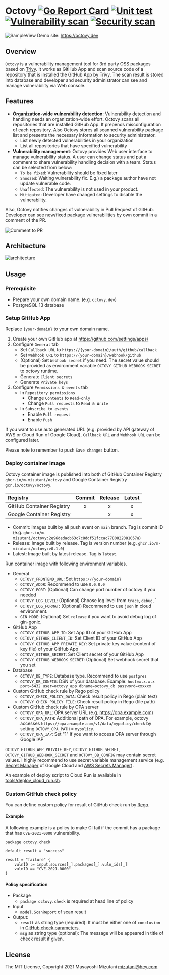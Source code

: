 # Octovy [![Go Report Card](https://goreportcard.com/badge/github.com/m-mizutani/octovy)](https://goreportcard.com/report/github.com/m-mizutani/octovy) [![Unit test](https://github.com/m-mizutani/octovy/actions/workflows/test.yml/badge.svg)](https://github.com/m-mizutani/octovy/actions/workflows/test.yml) [![Vulnerability scan](https://github.com/m-mizutani/octovy/actions/workflows/trivy.yml/badge.svg)](https://github.com/m-mizutani/octovy/actions/workflows/trivy.yml) [![Security scan](https://github.com/m-mizutani/octovy/actions/workflows/gosec.yml/badge.svg)](https://github.com/m-mizutani/octovy/actions/workflows/gosec.yml)

![SampleView](https://user-images.githubusercontent.com/605953/137612896-ce9bc9b7-9af5-4963-bd02-6372a81f0108.png)
Demo site: https://octovy.dev

## Overview

`Octovy` is a vulnerability management tool for 3rd party OSS packages based on [Trivy](https://github.com/aquasecurity/trivy). It works as GitHub App and scan source code of a repository that is installed the GitHub App by Trivy. The scan result is stored into database and developer and security administrator can see and manage vulnerability via Web console.

## Features

- **Organization-wide vulnerability detection**: Vulnerability detection and handling needs an organization-wide effort. Octovy scans all repositories that are installed GitHub App. It prepends misconfiguration of each repository. Also Octovy stores all scanned vulnerability package list and presents the necessary information to security administrator.
    - List newly detected vulnerabilities in your organization
    - List all repositories that have specified vulnerability
- **Vulnerability management**: Octovy provides Web user interface to manage vulnerability status. A user can change status and put a comment to share vulnerability handling decision with a team. Status can be selected from below:
  - `To be fixed`: Vulnerability should be fixed later
  - `Snoozed`: Waiting vulnerability fix. E.g.) a package author have not update vulnerable code.
  - `Unaffected`: The vulnerability is not used in your product.
  - `Mitigated`: Developer have changed settings to disable the vulnerability.

Also, Octovy notifies changes of vulnerability in Pull Request of GitHub. Developer can see new/fixed package vulnerabilities by own commit in a comment of the PR.

![Comment to PR](https://user-images.githubusercontent.com/605953/137613080-ba866f19-cfa6-40b8-ab41-d7e2269356f2.png)


## Architecture

![architecture](https://user-images.githubusercontent.com/605953/137614140-f5005f39-0ead-49bf-a097-fc6507697305.jpg)

## Usage

### Prerequisite

- Prepare your own domain name. (e.g. `octovy.dev`)
- PostgreSQL 13 database

### Setup GitHub App

Replace `{your-domain}` to your own domain name.

1. Create your own GitHub app at https://github.com/settings/apps/
2. Configure `General` tab
    - Set `Callback URL` to `https://{your-domain}/auth/github/callback`
    - Set `Webhook URL` to `https://{your-domain}/webhook/github`
    - (Optional) Set `Webhook secret` if you need. The secret value should be provided as environment variable `OCTOVY_GITHUB_WEBHOOK_SECRET` to octovy runtime.
    - Generate `Client secrets`
    - Generate `Private keys`
3. Configure `Permissions & events` tab
    - In `Repository permissions`
        - Change `Contents` to `Read-only`
        - Change `Pull requests` to `Read & Write`
    - In `Subscribe to events`
        - Enable `Pull request`
        - Enable `Push`

If you want to use auto generated URL (e.g. provided by API gateway of AWS or Cloud Run of Google Cloud), `Callback URL` and `Webhook URL` can be configured later.

Please note to remember to push `Save changes` button.

### Deploy container image

Octovy container image is published into both of GitHub Container Registry `ghcr.io/m-mizutani/octovy` and Google Container Registry `gcr.io/octovy/octovy`.

| Registry                  | Commit | Release | Latest |
|:--------------------------|:------:|:-------:|:------:|
| GitHub Container Registry |   x    |    x    |   x    |
| Google Container Registry |        |    x    |   x    |

- Commit: Images built by all push event on `main` branch. Tag is commit ID (e.g. `ghcr.io/m-mizutani/octovy:2e96dedacb63c7c8ddf51fccac7780822081057a`)
- Release: Image built by release. Tag is version number (e.g. `ghcr.io/m-mizutani/octovy:v0.1.0`)
- Latest: Image built by latest release. Tag is `latest`.

Run container image with following environment variables.

- General
    - `OCTOVY_FRONTEND_URL`: Set `https://{your-domain}`
    - `OCTOVY_ADDR`: Recommend to use `0.0.0.0`
    - `OCTOVY_PORT`: (Optional) Can change port number of octovy if you needed
    - `OCTOVY_LOG_LEVEL`: (Optional) Choose log level from `trace`, `debug`, `
    - `OCTOVY_LOG_FORMAT`: (Optional) Recommend to use `json` in cloud environment.
    - `GIN_MODE`: (Optional) Set `release` if you want to avoid debug log of gin-gonic.
- GitHub App
    - `OCTOVY_GITHUB_APP_ID`: Set App ID of your GitHub App
    - `OCTOVY_GITHUB_CLIENT_ID`: Set Client ID of your GitHub App
    - `OCTOVY_GITHUB_APP_PRIVATE_KEY`: Set private key value (content of key file) of your GitHub App
    - `OCTOVY_GITHUB_SECRET`: Set Client secret of your GitHub App
    - `OCTOVY_GITHUB_WEBHOOK_SECRET`: (Optional) Set webhook secret that you set
- Database
    - `OCTOVY_DB_TYPE`: Database type. Recommend to use `postgres`
    - `OCTOVY_DB_CONFIG`: DSN of your database. Example: `host=x.x.x.x port=5432 user=octovy_app dbname=octovy_db password=xxxxxx`
- Custom GitHub check rule by Rego policy
    - `OCTOVY_CHECK_POLICY_DATA`: Check result policy in Rego (plain text)
    - `OCTOVY_CHECK_POLICY_FILE`: Check result policy in Rego (file path)
- Custom GitHub check rule by OPA server
    - `OCTOVY_OPA_URL`: OPA server URL (e.g. https://opa.example.com)
    - `OCTOVY_OPA_PATH`: Additional path of OPA. For example, octovy accesses `https://opa.example.com/v1/data/mypolicy/check` by setting `OCTOVY_OPA_PATH` = `mypolicy`.
    - `OCTOVY_OPA_IAP`: Set "1" if you want to access OPA server through Google IAP

`OCTOVY_GITHUB_APP_PRIVATE_KEY`, `OCTOVY_GITHUB_SECRET`, `OCTOVY_GITHUB_WEBHOOK_SECRET` and `OCTOVY_DB_CONFIG` may contain secret values. I highly recommend to use secret variable management service (e.g. [Secret Manager](https://cloud.google.com/secret-manager) of Google Cloud and [AWS Secrets Manager](https://aws.amazon.com/jp/secrets-manager/)).

An example of deploy script to Cloud Run is available in [tools/deploy_cloud_run.sh](tools/deploy_cloud_run.sh).

### Custom GitHub check policy

You can define custom policy for result of GitHub check run by [Rego](https://www.openpolicyagent.org/docs/latest/).

#### Example

A following example is a policy to make CI fail if the commit has a package that has `CVE-2021-0000` vulnerability.

```rego
package octovy.check

default result = "success"

result = "failure" {
    vulnID := input.sources[_].packages[_].vuln_ids[_]
    vulnID == "CVE-2021-0000"
}
```

#### Policy specification

- Package
    - `package octovy.check` is required at head line of policy
- Input
    - `model.ScanReport` of scan result
- Output:
    - `result` as string type (required): It must be either one of `conclusion` in [GitHub check parameters](https://docs.github.com/en/rest/reference/checks#update-a-check-run--parameters).
    - `msg` as string type (optional): The message will be appeared in title of check result if given.

## License

The MIT License, Copyright 2021 Masayoshi Mizutani <mizutani@hey.com>